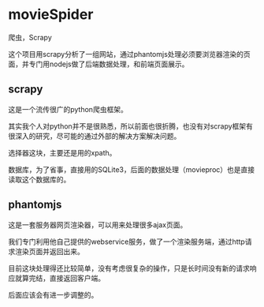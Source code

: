 # movieSpider
爬虫，Scrapy

这个项目用scrapy分析了一组网站，通过phantomjs处理必须要浏览器渲染的页面，并专门用nodejs做了后端数据处理，和前端页面展示。

scrapy
---
这是一个流传很广的python爬虫框架。

其实我个人对python并不是很熟悉，所以前面也很折腾，也没有对scrapy框架有很深入的研究，尽可能的通过外部的解决方案解决问题。

选择器这块，主要还是用的xpath。

数据库，为了省事，直接用的SQLite3，后面的数据处理（movieproc）也是直接读取这个数据库的。

phantomjs
---
这是一套服务器网页渲染器，可以用来处理很多ajax页面。

我们专门利用他自己提供的webservice服务，做了一个渲染服务端，通过http请求渲染页面并返回出来。

目前这块处理得还比较简单，没有考虑很复杂的操作，只是长时间没有新的请求响应就算完结，直接返回客户端。

后面应该会有进一步调整的。